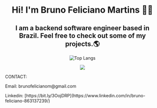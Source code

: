 <h1 align="center">Hi! I'm Bruno Feliciano Martins 👨‍💻</h1>

<h2 align="center">I am a backend software engineer based in Brazil. Feel free to check out some of my projects.🌎</h2>

<div align="center">
  <img src="https://github-readme-stats.vercel.app/api/top-langs/?username=brunofell&hide_progress=true" alt="Top Langs">
</div>
<p>
  
</p>

<p align="center">
  <a href="https://skillicons.dev">
    <img src="https://skillicons.dev/icons?i=git,java,python,go,javascript,cs,css,html,typescript,dotnet,docker,spring,django,angular,react,vue,aws,kali,linux,mongo" />
  </a>
</p>


<p align="center"> 
  <p>CONTACT:</p>
  <p>Email: brunofelicianom@gmail.com</p>
  <p>Linkedin: [https://bit.ly/3OojDRP](https://www.linkedin.com/in/bruno-feliciano-863137239/)</p>
</p>
